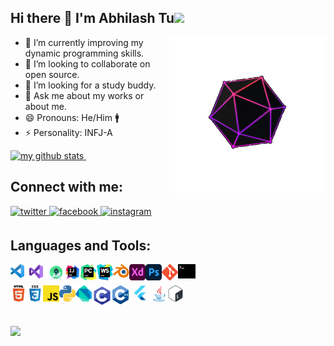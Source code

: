 
<h2> Hi there 👋 I'm Abhilash Tu<img src="https://media.giphy.com/media/ujrj9aoOdNvXO/giphy.gif" width="50"></h2>
 <img align='right' src="./logos/pointless.gif" width="250"> 
 
- 🌱 I’m currently improving my dynamic programming skills.
- 👯 I’m looking to collaborate on open source.
- 🤔 I’m looking for a study buddy.
- 💬 Ask me about my works or about me.
- 😄 Pronouns: He/Him 🚹
- ⚡ Personality: INFJ-A

<!-- status codes -->
<a align="left" href="https://abhilashtuofficial.github.io">
    <p align="left">
    <img src="https://github-readme-stats.vercel.app/api?username=abhilashtuofficial&show_icons=true&theme=midnight-purple" alt="my github stats" width="420"/>&nbsp;
        
</a>

<br/>

## Connect with me:  
<a href="https://twitter.com/Abhilash_TU" target="_blank">
<img src=https://img.shields.io/badge/twitter-%2300acee.svg?&style=for-the-badge&logo=twitter&logoColor=white alt=twitter style="margin-bottom: 5px;" />
</a>
<a href="https://www.facebook.com/Abhilashtuofficial" target="_blank">
<img src=https://img.shields.io/badge/facebook-%232E87FB.svg?&style=for-the-badge&logo=facebook&logoColor=white alt=facebook style="margin-bottom: 5px;" />
</a>
<a href="https://www.instagram.com/abhilash_tu/" target="_blank">
<img src=https://img.shields.io/badge/instagram-%23000000.svg?&style=for-the-badge&logo=instagram&logoColor=white alt=instagram style="margin-bottom: 5px;" />
</a>  
<br/>

## Languages and Tools:

[<img align="left" alt="Visual Studio Code" width="22px" src="./logos/vscode.png">][vscode]
[<img align="left" alt="Visual Studio" width="38px" src="./logos/visualstudio.png">][vscode]
[<img align="left" alt="Android studio" width="26px" src="./logos/androidstudio.png">][android]
[<img align="left" alt="Intellij" width="26px" src="./logos/intellij.png">][java]
[<img align="left" alt="Pycharm" width="26px" src="./logos/pycharm.png">][python]
[<img align="left" alt="Webstorm" width="26px" src="./logos/webstorm.png">][web]
[<img align="left" alt="Blender" width="26px" src="./logos/blender.png">][behance]
[<img align="left" alt="Adobe xd" width="26px" src="./logos/xd.png">][behance]
[<img align="left" alt="Photoshop" width="26px" src="./logos/ps.png">][behance]
[<img align="left" alt="Git" width="26px" src="./logos/git.png">][github]
[<img align="left" alt="Terminal" width="28px" src="./logos/terminal.svg">][github]
<br/><br/>
[<img align="left" alt="HTML5" width="26px" src="https://raw.githubusercontent.com/github/explore/80688e429a7d4ef2fca1e82350fe8e3517d3494d/topics/html/html.png">][web]
[<img align="left" alt="CSS3" width="26px" src="https://raw.githubusercontent.com/github/explore/80688e429a7d4ef2fca1e82350fe8e3517d3494d/topics/css/css.png">][web]
[<img align="left" alt="JavaScript" width="26px" src="./logos/javascript.svg">][js]
[<img align="left" alt="python" width="26px" src="./logos/python.png">][python]
[<img align="left" alt="Dart" width="26px" src="./logos/dart.png">][dart]
[<img align="left" alt="C" width="33px" src="./logos/c.png">][c/c++]
[<img align="left" alt="C++" width="26px" src="./logos/cpp.png">][c/c++]
[<img align="left" alt="Flutter" width="36px" src="./logos/flutter.png">][flutter]
[<img align="left" alt="Java" width="26px" src="./logos/java.png">][java]
[<img align="left" alt="Shell" width="26px" src="./logos/shell.png">][shell]
<br/>

[website]: https://abhilashtuofficial.github.io/
[youtube]: https://www.youtube.com/channel/UC8iP2LKB-V1g2jMTbe6Pb4Q
[instagram]: https://www.instagram.com/abhilash_tu/
[linkdein]: https://www.linkedin.com/in/abhilash-tu-160630190/
[vscode]: https://code.visualstudio.com/
[github]: https://github.com/AbhilashTUofficial
[web]: https://github.com/AbhilashTUofficial/Web-development
[js]: https://github.com/AbhilashTUofficial/JavaScript-programming
[python]: https://github.com/AbhilashTUofficial/Python-programming
[dart]: https://github.com/AbhilashTUofficial/CloneApps
[c/c++]: https://github.com/AbhilashTUofficial/Cpp-programming
[flutter]: https://github.com/AbhilashTUofficial/CloneApps
[java]: https://github.com/AbhilashTUofficial/java-programming
[android]: https://github.com/AbhilashTUofficial/CloneApps
[behance]: https://www.behance.net/abhilashstorm
[shell]: https://github.com/AbhilashTUofficial/Shell-scripting
<br/><br/>
![](https://komarev.com/ghpvc/?username=AbhilashTUofficial)
